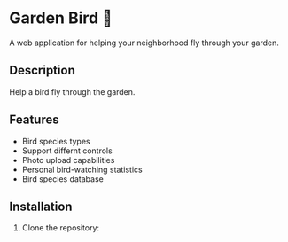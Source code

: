 # Garden Bird 🦜

A web application for helping your neighborhood fly through your garden.

## Description

Help a bird fly through the garden.

## Features

- Bird species types
- Support differnt controls
- Photo upload capabilities
- Personal bird-watching statistics
- Bird species database

## Installation

1. Clone the repository: